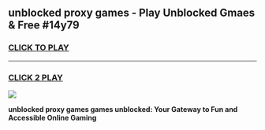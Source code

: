 
## unblocked proxy games - Play Unblocked Gmaes & Free #14y79
<h3>
<a href="https://premium.freeplayer.one?title=unblocked_proxy_games&ref=01M">CLICK TO PLAY</a></h3>
<hr>

<h3>
<a href="https://premium.freeplayer.one?title=unblocked_proxy_games&ref=01M">CLICK 2 PLAY</a>
  
</h3>

<a href="https://premium.freeplayer.one?title=unblocked_proxy_games&ref=01M"><img src="https://clearcache.store/games.png"></a>


**unblocked proxy games games unblocked: Your Gateway to Fun and Accessible Online Gaming**
